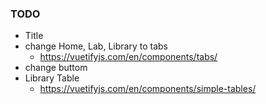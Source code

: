 ### TODO
- Title
- change Home, Lab, Library to tabs
  - https://vuetifyjs.com/en/components/tabs/
- change buttom
- Library Table
  - https://vuetifyjs.com/en/components/simple-tables/
